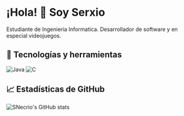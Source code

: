 # ¡Hola! 👋 Soy Serxio

Estudiante de Ingenieria Informatica. Desarrollador de software y en especial videojuegos.

## 🔧 Tecnologías y herramientas

![Java](https://img.shields.io/badge/-Java-black?style=flat-square&logo=java)
![C](https://img.shields.io/badge/-C-black?style=flat-square&logo=c)

## 📈 Estadísticas de GitHub

![SNecrio's GitHub stats](https://github-readme-stats.vercel.app/api?username=SNecrio&show_icons=true&theme=radical)
<!--
**SNecrio/SNecrio** is a ✨ _special_ ✨ repository because its `README.md` (this file) appears on your GitHub profile.

Here are some ideas to get you started:

- 🔭 I’m currently working on ...
- 🌱 I’m currently learning ...
- 👯 I’m looking to collaborate on ...
- 🤔 I’m looking for help with ...
- 💬 Ask me about ...
- 📫 How to reach me: ...
- 😄 Pronouns: ...
- ⚡ Fun fact: ...
-->
